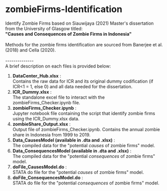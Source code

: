 # zombieFirms-Identification
Identify Zombie Firms based on Siauwijaya (2021) Master's dissertation from the University of Glasgow titled: <br>__"Causes and Consequences of Zombie Firms in Indonesia"__<br />
<br>
Methods for the zombie firms identification are sourced from Banerjee et al. (2018) and Cella (2020).
<br />
<br>--------------<br />
A brief description on each files is provided below:
1. __DataCenter_Hub.xlsx__ : <br>Contains the raw data for ICR and its original dummy codification (if ICR<1 = 1, else 0) and all data needed for the dissertation.<br />
2. __ICR_Dummy.xlsx__ : <br>The standalone excel file to interact with the zombieFirms_Checker.ipynb file.<br />
3. __zombieFirms_Checker.ipynb__ : <br>Jupyter notebook file containing the script that identify zombie firms using the ICR_Dummy.xlsx data.<br />
4. __zombieShare_Output.xlsx__ : <br>Output file of zombieFirms_Checker.ipynb. Contains the annual zombie share in Indonesia from 1999 to 2019.<br />
5. __Data_CausesModel (available in .dta and .xlsx)__ : <br>The compiled data for the "potential *causes* of zombie firms" model.<br />
6. __Data_ConsequencesModel (available in .dta and .xlsx)__ : <br>The compiled data for the "potential *consequences* of zombie firms" model.<br />
7. __doFile_CausesModel.do__ : <br>STATA do file for the "potential *causes* of zombie firms" model.<br />
8. __doFile_ConsequencesModel.do__ : <br>STATA do file for the "potential *consequences* of zombie firms" model.<br />

